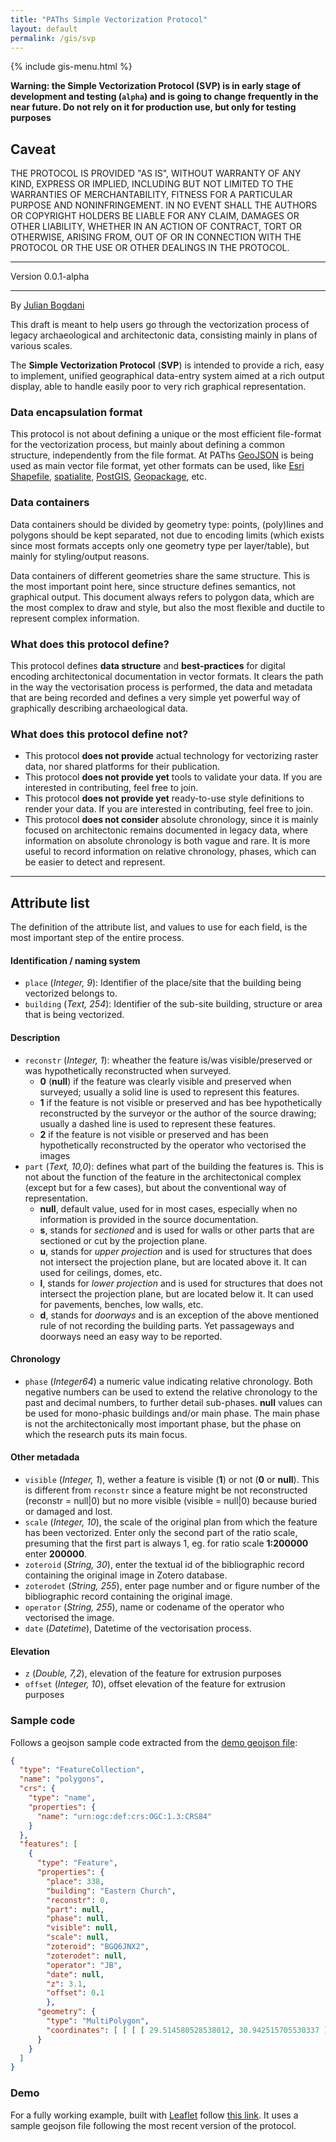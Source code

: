 ```yaml
---
title: "PAThs Simple Vectorization Protocol"
layout: default
permalink: /gis/svp
---
```


{% include gis-menu.html %}


**Warning: the Simple Vectorization Protocol (SVP) is in early stage of development and testing (`alpha`) and is going to change frequently in the near future. Do not rely on it for production use, but only for testing purposes**

## Caveat
THE PROTOCOL IS PROVIDED "AS IS", WITHOUT WARRANTY OF ANY KIND,
EXPRESS OR IMPLIED, INCLUDING BUT NOT LIMITED TO THE WARRANTIES
OF MERCHANTABILITY, FITNESS FOR A PARTICULAR PURPOSE AND
NONINFRINGEMENT. IN NO EVENT SHALL THE AUTHORS OR COPYRIGHT
HOLDERS BE LIABLE FOR ANY CLAIM, DAMAGES OR OTHER LIABILITY,
WHETHER IN AN ACTION OF CONTRACT, TORT OR OTHERWISE, ARISING
FROM, OUT OF OR IN CONNECTION WITH THE PROTOCOL OR THE USE OR
OTHER DEALINGS IN THE PROTOCOL.

---

Version 0.0.1-alpha

---

By [Julian Bogdani](julian.bogdani@uniromai.it)

This draft is meant to help users go through the vectorization process of legacy archaeological and architectonic data, consisting mainly in plans of various scales.

The **Simple Vectorization Protocol** (**SVP**) is intended to provide a rich, easy to implement, unified geographical data-entry system aimed at a rich output display, able to handle easily poor to very rich graphical representation.


### Data encapsulation format
This protocol is not about defining a unique or the most efficient file-format for the vectorization process, but mainly about defining a common structure, independently from the file format. At PAThs [GeoJSON](https://en.wikipedia.org/wiki/GeoJSON) is being used as main vector file format, yet other formats can be used, like [Esri Shapefile](https://en.wikipedia.org/wiki/Shapefile), [spatialite](https://en.wikipedia.org/wiki/SpatiaLite), [PostGIS](https://en.wikipedia.org/wiki/PostGIS), [Geopackage](https://en.wikipedia.org/wiki/GeoPackage), etc.

### Data containers
Data containers should be divided by geometry type: points, (poly)lines and polygons should be kept separated, not due to encoding limits (which exists since most formats accepts only one geometry type per layer/table), but mainly for styling/output reasons.

Data containers of different geometries share the same structure. This is the most important point here, since structure defines semantics, not graphical output. This document always refers to polygon data, which are the most complex to draw and style, but also the most flexible and ductile to represent complex information.

### What does this protocol define?
This protocol defines **data structure** and **best-practices** for digital encoding architectonical documentation in vector formats. It clears the path in the way the vectorisation process is performed, the data and metadata that are being recorded and defines a very simple yet powerful way of graphically describing archaeological data.

### What does this protocol define not?
- This protocol **does not provide** actual technology for vectorizing raster data, nor shared platforms for their publication.
- This protocol **does not provide yet** tools to validate your data. If you are interested in contributing, feel free to join.
- This protocol **does not provide yet** ready-to-use style definitions to render your data. If you are interested in contributing, feel free to join.
- This protocol **does not consider** absolute chronology, since it is mainly focused on architectonic remains documented in legacy data, where information on absolute chronology is both vague and rare. It is more useful to record information on relative chronology, phases, which can be easier to detect and represent.

---

## Attribute list
The definition of the attribute list, and values to use for each field, is the most important step of the entire process.

#### Identification / naming system
- `place` (*Integer, 9*): Identifier of the place/site that the building being vectorized belongs to.
- `building` (*Text, 254*): Identifier of the sub-site building, structure or area that is being vectorized.

#### Description
- `reconstr` (*Integer, 1*): wheather the feature is/was visible/preserved or was hypothetically reconstructed when surveyed.
  - **0** (**null**) if the feature was clearly visible and preserved when surveyed; usually a solid line is used to represent this features.
  - **1** if the feature is not visible or preserved and has bee hypothetically reconstructed by the surveyor or the author of the source drawing; usually a dashed line is used to represent these features.
  - **2** if the feature is not visible or preserved and has been hypothetically reconstructed by the operator who vectorised the images
- `part` (*Text, 10,0*): defines what part of the building the features is. This is not about the function of the feature in the architectonical complex (except but for a few cases), but about the conventional way of representation.
  - **null**, default value, used for in most cases, especially when no information is provided in the source documentation.
  - **s**, stands for *sectioned* and is used for walls or other parts that are sectioned or cut by the projection plane.
  - **u**, stands for *upper projection* and is used for structures that does not intersect the projection plane, but are located above it. It can used for ceilings, domes, etc.
  - **l**, stands for *lower projection* and is used for structures that does not intersect the projection plane, but are located below it. It can used for pavements, benches, low walls, etc.
  - **d**, stands for *doorways* and is an exception of the above mentioned rule of not recording the building parts. Yet passageways and doorways need an easy way to be reported.

#### Chronology
- `phase` (*Integer64*) a numeric value indicating relative chronology. Both negative numbers can be used to extend the relative chronology to the past and decimal numbers, to further detail sub-phases. **null** values can be used for mono-phasic buildings and/or main phase. The main phase is not the architectonically most important phase, but the phase on which the research puts its main focus.

#### Other metadada
- `visible` (*Integer, 1*), wether a feature is visible (**1**) or not (**0** or **null**). This is different from `reconstr` since a feature might be not reconstructed (reconstr = null\|0) but no more visible (visible = null\|0) because buried or damaged and lost.
- `scale` (*Integer, 10*), the scale of the original plan from which the feature has been vectorized. Enter only the second part of the ratio scale, presuming that the first part is always 1, eg. for ratio scale **1:200000** enter **200000**.
- `zoteroid` (*String, 30*), enter the textual id of the bibliographic record containing the original image in Zotero database.
- `zoterodet` (*String, 255*), enter page number and or figure number of the bibliographic record containing the original image.
- `operator` (*String, 255*), name or codename of the operator who vectorised the image.
- `date` (*Datetime*), Datetime of the vectorisation process.

#### Elevation
- `z` (*Double, 7,2*), elevation of the feature for extrusion purposes
- `offset` (*Integer, 10*), offset elevation of the feature for extrusion purposes

### Sample code
Follows a geojson sample code extracted from the [demo geojson file](leaflet-example/taposiris.geojson):

```json
{
  "type": "FeatureCollection",
  "name": "polygons",
  "crs": {
    "type": "name",
    "properties": {
      "name": "urn:ogc:def:crs:OGC:1.3:CRS84"
    }
  },
  "features": [
    {
      "type": "Feature",
      "properties": {
        "place": 338,
        "building": "Eastern Church",
        "reconstr": 0,
        "part": null,
        "phase": null,
        "visible": null,
        "scale": null,
        "zoteroid": "BGQ6JNX2",
        "zoterodet": null,
        "operator": "JB",
        "date": null,
        "z": 3.1,
        "offset": 0.1
        },
      "geometry": {
        "type": "MultiPolygon",
        "coordinates": [ [ [ [ 29.514580528538012, 30.942515705530337 ], [ 29.514570907686849, 30.942528387561413 ], [ 29.514574551948652, 30.942530574118496 ], [ 29.514583443947455, 30.942518183628362 ], [ 29.514580528538012, 30.942515705530337 ] ] ] ]
      }
    }
  ]
}
```

### Demo
For a fully working example, built with [Leaflet](https://leafletjs.com) follow [this link](./leaflet-example/). It uses a sample geojson file following the most recent version of the protocol.
